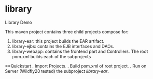 # library
Library Demo

This maven project contains three child projects compose for:
1. library-ear: this project builds the EAR artifact.
2. library-ejbs: contains the EJB interfaces and DAOs.
3. library-webapp: contains the frontend part and Controllers.
The root pom.xml builds each of the subprojects


==Quickstart
. Import Projects.
. Build pom.xml of root project.
. Run on Server (Wildfly20 tested) the subproject *library-ear*.





